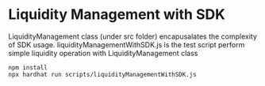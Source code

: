 # Liquidity Management with SDK

LiquidityManagement class (under src folder) encapusalates the complexity of SDK usage.
liquidityManagementWithSDK.js is the test script perform simple liquidity operation with LiquidityManagement class

```shell
npm install
npx hardhat run scripts/liquidityManagementWithSDK.js
```
